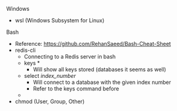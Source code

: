 Windows
- wsl (Windows Subsystem for Linux)

Bash
- Reference: https://github.com/RehanSaeed/Bash-Cheat-Sheet
- redis-cli
	- Connecting to a Redis server in bash
	- keys *
		- Will show all keys stored (databases it seems as well)
	- select *index_number*
		- Will connect to a database with the given index number
		- Refer to the keys command before
	- 
- chmod (User, Group, Other)
